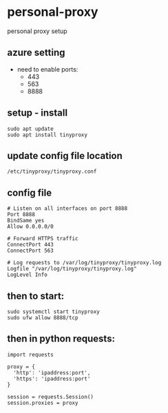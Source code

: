 # personal-proxy
personal proxy setup

## azure setting
- need to enable ports: 
  - 443
  - 563
  - 8888

## setup - install 
```
sudo apt update
sudo apt install tinyproxy
```

## update config file location 
```
/etc/tinyproxy/tinyproxy.conf
```


## config file
```
# Listen on all interfaces on port 8888
Port 8888
BindSame yes
Allow 0.0.0.0/0
      
# Forward HTTPS traffic
ConnectPort 443
ConnectPort 563
   
# Log requests to /var/log/tinyproxy/tinyproxy.log
Logfile "/var/log/tinyproxy/tinyproxy.log"
LogLevel Info

```

## then to start: 
```
sudo systemctl start tinyproxy
sudo ufw allow 8888/tcp
```

## then in python requests:
```
import requests

proxy = {
  'http': 'ipaddress:port',
  'https': 'ipaddress:port'
}

session = requests.Session()
session.proxies = proxy
```
